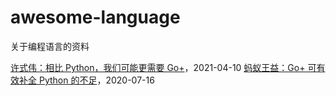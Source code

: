 # awesome-language
关于编程语言的资料

[许式伟：相比 Python，我们可能更需要 Go+](https://www.infoq.cn/article/hsoNZTAIssETJTFjRBXV)，2021-04-10
[蚂蚁王益：Go+ 可有效补全 Python 的不足](https://zhuanlan.zhihu.com/p/160891106)，2020-07-16
